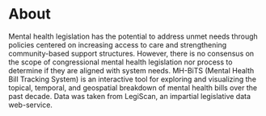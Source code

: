 # About

Mental health legislation has the potential to address unmet needs through policies centered on increasing access to care and strengthening community-based support structures. However, there is no consensus on the scope of congressional mental health legislation nor process to determine if they are aligned with system needs. MH-BiTS (Mental Health Bill Tracking System) is an interactive tool for exploring and visualizing the topical, temporal, and geospatial breakdown of mental health bills over the past decade. Data was taken from LegiScan, an impartial legislative data web-service.
